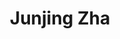 ---
published: false
category: profiles
user: junjing
title: Junjing Zha
position: Office administrator
---
